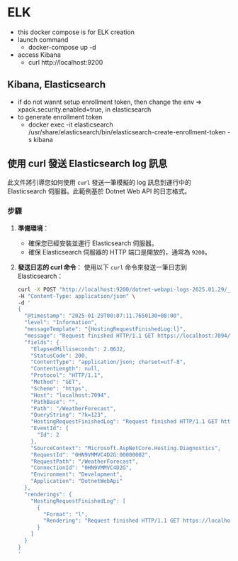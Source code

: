 # ELK 

- this docker compose is for ELK creation
- launch command
    - docker-compose up -d
- access Kibana
    - curl http://localhost:9200

## Kibana, Elasticsearch

- if do not wannt setup enrollment token, then change the env => xpack.security.enabled=true, in elasticsearch
- to generate enrollment token
    - docker exec -it elasticsearch /usr/share/elasticsearch/bin/elasticsearch-create-enrollment-token -s kibana

## 使用 curl 發送 Elasticsearch log 訊息

此文件將引導您如何使用 `curl` 發送一筆模擬的 log 訊息到運行中的 Elasticsearch 伺服器。此範例基於 Dotnet Web API 的日志格式。

### 步驟

1. **準備環境**：
   - 確保您已經安裝並運行 Elasticsearch 伺服器。
   - 確保 Elasticsearch 伺服器的 HTTP 端口是開放的，通常為 `9200`。

2. **發送日志的 curl 命令**：
   使用以下 `curl` 命令來發送一筆日志到 Elasticsearch：

   ```bash
   curl -X POST "http://localhost:9200/dotnet-webapi-logs-2025.01.29/_doc/" \
   -H "Content-Type: application/json" \
   -d '
   {
     "@timestamp": "2025-01-29T00:07:11.7650130+08:00",
     "level": "Information",
     "messageTemplate": "{HostingRequestFinishedLog:l}",
     "message": "Request finished HTTP/1.1 GET https://localhost:7094/WeatherForecast?k=123 - - - 200 - application/json;+charset=utf-8 2.0632ms",
     "fields": {
       "ElapsedMilliseconds": 2.0632,
       "StatusCode": 200,
       "ContentType": "application/json; charset=utf-8",
       "ContentLength": null,
       "Protocol": "HTTP/1.1",
       "Method": "GET",
       "Scheme": "https",
       "Host": "localhost:7094",
       "PathBase": "",
       "Path": "/WeatherForecast",
       "QueryString": "?k=123",
       "HostingRequestFinishedLog": "Request finished HTTP/1.1 GET https://localhost:7094/WeatherForecast?k=123 - - - 200 - application/json;+charset=utf-8 2.0632ms",
       "EventId": {
         "Id": 2
       },
       "SourceContext": "Microsoft.AspNetCore.Hosting.Diagnostics",
       "RequestId": "0HN9VMMVC4D2G:00000002",
       "RequestPath": "/WeatherForecast",
       "ConnectionId": "0HN9VMMVC4D2G",
       "Environment": "Development",
       "Application": "DotnetWebApi"
     },
     "renderings": {
       "HostingRequestFinishedLog": [
         {
           "Format": "l",
           "Rendering": "Request finished HTTP/1.1 GET https://localhost:7094/WeatherForecast?k=123 - - - 200 - application/json;+charset=utf-8 2.0632ms"
         }
       ]
     }
   }
   '
